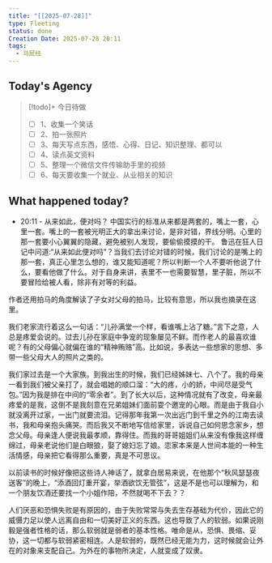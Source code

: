 ```yaml
---
title: "[[2025-07-28]]"
type: Fleeting
status: done
Creation Date: 2025-07-28 20:11
tags:
  - 马屁经
---
```

## Today's Agency
> [!todo]+ 今日待做
> - [ ] 1、收集一个笑话
> - [ ] 2、拍一张照片
> - [ ] 3、每天写点东西，感悟、心得、日记、知识整理、都可以
> - [ ] 4、读点英文资料
> - [ ] 5、整理一个微信文件传输助手里的视频
> - [ ] 6、每天要收集一个就业、从业相关的知识

## What happened today?
- 20:11 - 从来如此，便对吗？
中国实行的标准从来都是两套的，嘴上一套，心里一套。嘴上的一套被光明正大的拿出来讨论，是非对错，界线分明。心里的那一套要小心翼翼的隐藏，避免被别人发现，要偷偷摸摸的干。
鲁迅在狂人日记中问道:“从来如此便对吗”？当我们去讨论对错的时候，我们讨论的是嘴上的那一套，真正心里怎么想的，谁又能知道呢？所以判断一个人不要听他说了什么，要看他做了什么。对于自身来讲，表里不一也需要智慧，里子脏，所以不要冒险给被人看，除非有对等的利益。

作者还用拍马的角度解读了子女对父母的拍马，比较有意思，所以我也摘录在这里。

我们老家流行着这么一句话：“儿孙满堂一个样，看谁嘴上沾了糖。”言下之意，人总是疼爱会说的。过去儿孙在家庭中争宠的现象屡见不鲜。而作老人的最喜欢谁呢？有的父母偏心就偏在谁的“精神贿赂”高。比如说，多表达一些想家的思想、多带一些父母大人的照片之类的。

我们家过去是一个大家族。到我出生的时候，我们已经姊妹七、八个了。我的母亲一看到我们被父亲打了，就会唱她的顺口溜：“大的疼，小的娇，中间尽是受气包。”因为我是排在中间的“零余者”。到了长大以后，这种情况就有了改变，母亲最疼爱的是我，这倒不是我刻意在兄弟姐妹们面前耍个邀宠的心眼。而是由于我自小就没离开过家，一出门就要流泪。记得那年我第一次出远门到千里之外的江南去读书，我和母亲抱头痛哭。而后我又不断地写信给家里，诉说自己如何思念家乡，想念父母。母亲逢人便说我最孝顺，靠得住。而我的哥哥姐姐们从来没有像我这样缠绵过，母亲老说他们是白眼狼，娶了媳妇忘了娘。恋家本来是人世间本能的一种生活情感，母亲把它看得那么重要，真是不可思议。

以前读书的时候好像把这些诗人神话了，就拿白居易来说，在他那个“秋风瑟瑟夜送客”的晚上，“添酒回灯重开宴，举酒欲饮无管弦”，这是不是也可以理解为，和一个朋友饮酒还要找一个小姐作陪，不然就喝不下去？？

人们厌恶和恐惧失败是有原因的，由于失败常常与失去生存基础为代价，因此它的威慑力足以使人远离自由和一切美好正义的东西。这也导致了人的软弱。如果说刚毅是强者性格的话，那么软弱就是弱者的基本性格。唯命是从，恐惧、畏缩、妥协，这一切都与软弱紧密相连。人是软弱的，既然已经无能为力，这时候就会让外在的对象来支配自己。为外在的事物所决定，人就变成了奴隶。
